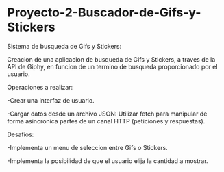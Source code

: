 # Proyecto-2-Buscador-de-Gifs-y-Stickers
Sistema de busqueda de Gifs y Stickers:

Creacion de una aplicacion de busqueda de Gifs y Stickers, a traves de la API de Giphy, en funcion de un termino de busqueda proporcionado por el usuario.

Operaciones a realizar:

-Crear una interfaz de usuario.

-Cargar datos desde un archivo JSON: Utilizar fetch para manipular de forma asincronica partes de un canal HTTP (peticiones y respuestas).

Desafíos:

-Implementa un menu de seleccion entre Gifs o Stickers.

-Implementa la posibilidad de que el usuario elija la cantidad a mostrar.
